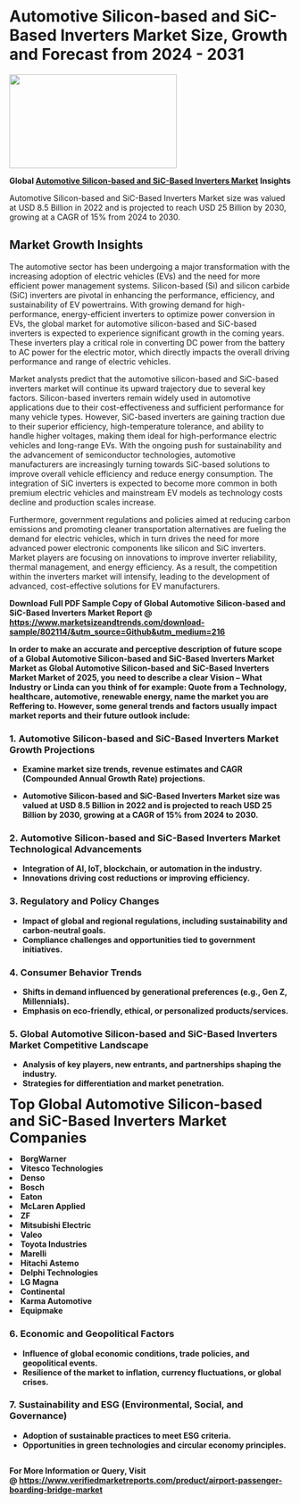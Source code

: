 <H1>Automotive Silicon-based and SiC-Based Inverters Market Size, Growth and Forecast from 2024 - 2031</H1><img class="aligncenter size-medium wp-image-584254" src="https://thirdeyenews.in/wp-content/uploads/2024/09/Global-Market-Research-300x168.jpeg" alt="" width="300" height="168" /><p><strong>Global&nbsp;<a href="https://www.marketsizeandtrends.com/download-sample/802114/&amp;utm_source=Github&utm_medium=216">Automotive Silicon-based and SiC-Based Inverters Market</a> Insights</strong></p><p>Automotive Silicon-based and SiC-Based Inverters Market size was valued at USD 8.5 Billion in 2022 and is projected to reach USD 25 Billion by 2030, growing at a CAGR of 15% from 2024 to 2030.</p><p><h2>Market Growth Insights</h2> <p>The automotive sector has been undergoing a major transformation with the increasing adoption of electric vehicles (EVs) and the need for more efficient power management systems. Silicon-based (Si) and silicon carbide (SiC) inverters are pivotal in enhancing the performance, efficiency, and sustainability of EV powertrains. With growing demand for high-performance, energy-efficient inverters to optimize power conversion in EVs, the global market for automotive silicon-based and SiC-based inverters is expected to experience significant growth in the coming years. These inverters play a critical role in converting DC power from the battery to AC power for the electric motor, which directly impacts the overall driving performance and range of electric vehicles.</p> <p><strong></strong></p> <p>Market analysts predict that the automotive silicon-based and SiC-based inverters market will continue its upward trajectory due to several key factors. Silicon-based inverters remain widely used in automotive applications due to their cost-effectiveness and sufficient performance for many vehicle types. However, SiC-based inverters are gaining traction due to their superior efficiency, high-temperature tolerance, and ability to handle higher voltages, making them ideal for high-performance electric vehicles and long-range EVs. With the ongoing push for sustainability and the advancement of semiconductor technologies, automotive manufacturers are increasingly turning towards SiC-based solutions to improve overall vehicle efficiency and reduce energy consumption. The integration of SiC inverters is expected to become more common in both premium electric vehicles and mainstream EV models as technology costs decline and production scales increase.</p> <p>Furthermore, government regulations and policies aimed at reducing carbon emissions and promoting cleaner transportation alternatives are fueling the demand for electric vehicles, which in turn drives the need for more advanced power electronic components like silicon and SiC inverters. Market players are focusing on innovations to improve inverter reliability, thermal management, and energy efficiency. As a result, the competition within the inverters market will intensify, leading to the development of advanced, cost-effective solutions for EV manufacturers.</p> <p><strong></p><p><span class=""><strong>Download Full PDF Sample Copy of Global Automotive Silicon-based and SiC-Based Inverters Market Report</strong> @ <a href="https://www.marketsizeandtrends.com/download-sample/802114/&amp;utm_source=Github&utm_medium=216" target="_blank">https://www.marketsizeandtrends.com/download-sample/802114/&amp;utm_source=Github&utm_medium=216</a></span></p><p>In order to make an accurate and perceptive description of future scope of a Global&nbsp;Automotive Silicon-based and SiC-Based Inverters Market Market as Global&nbsp;Automotive Silicon-based and SiC-Based Inverters Market Market of 2025, you need to describe a clear Vision &ndash; What Industry or Linda can you think of for example: Quote from a Technology, healthcare, automotive, renewable energy, name the market you are Reffering to. However, some general trends and factors usually impact market reports and their future outlook include:</p><h3>1.&nbsp;<strong>Automotive Silicon-based and SiC-Based Inverters Market Growth Projections</strong></h3><ul><li>Examine market size trends, revenue estimates and CAGR (Compounded Annual Growth Rate) projections.</li><li><p>Automotive Silicon-based and SiC-Based Inverters Market size was valued at USD 8.5 Billion in 2022 and is projected to reach USD 25 Billion by 2030, growing at a CAGR of 15% from 2024 to 2030.</p></li></ul><h3>2.&nbsp;<strong>Automotive Silicon-based and SiC-Based Inverters Market Technological Advancements</strong></h3><ul><li>Integration of AI, IoT, blockchain, or automation in the industry.</li><li>Innovations driving cost reductions or improving efficiency.</li></ul><h3>3.&nbsp;<strong>Regulatory and Policy Changes</strong></h3><ul><li>Impact of global and regional regulations, including sustainability and carbon-neutral goals.</li><li>Compliance challenges and opportunities tied to government initiatives.</li></ul><h3>4.&nbsp;<strong>Consumer Behavior Trends</strong></h3><ul><li>Shifts in demand influenced by generational preferences (e.g., Gen Z, Millennials).</li><li>Emphasis on eco-friendly, ethical, or personalized products/services.</li></ul><h3>5.&nbsp;<strong>Global Automotive Silicon-based and SiC-Based Inverters Market Competitive Landscape</strong></h3><ul><li>Analysis of key players, new entrants, and partnerships shaping the industry.</li><li>Strategies for differentiation and market penetration.</li></ul><p data-pm-slice="1 1 []"><span style="color: inherit; font-family: inherit; font-size: 25px;">Top Global Automotive Silicon-based and SiC-Based Inverters Market Companies</span></p><div class="" data-test-id=""><p><li>BorgWarner</li><li> Vitesco Technologies</li><li> Denso</li><li> Bosch</li><li> Eaton</li><li> McLaren Applied</li><li> ZF</li><li> Mitsubishi Electric</li><li> Valeo</li><li> Toyota Industries</li><li> Marelli</li><li> Hitachi Astemo</li><li> Delphi Technologies</li><li> LG Magna</li><li> Continental</li><li> Karma Automotive</li><li> Equipmake</li></p></div><h3>6.&nbsp;<strong>Economic and Geopolitical Factors</strong></h3><ul><li>Influence of global economic conditions, trade policies, and geopolitical events.</li><li>Resilience of the market to inflation, currency fluctuations, or global crises.</li></ul><h3>7.&nbsp;<strong>Sustainability and ESG (Environmental, Social, and Governance)</strong></h3><ul><li>Adoption of sustainable practices to meet ESG criteria.</li><li>Opportunities in green technologies and circular economy principles.</li></ul><h2><strong style="font-size: 14px;">For More Information or Query, Visit @&nbsp;</strong><a style="background-color: #ffffff; font-size: 14px;" href="https://www.marketsizeandtrends.com/report/automotive-silicon-based-and-sic-based-inverters-market/" target="_blank">https://www.verifiedmarketreports.com/product/airport-passenger-boarding-bridge-market</a></h2>
